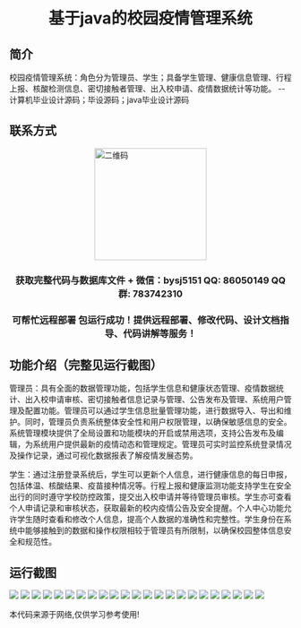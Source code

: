 <p><h1 align="center">基于java的校园疫情管理系统</h1></p>

## 简介
校园疫情管理系统：角色分为管理员、学生；具备学生管理、健康信息管理、行程上报、核酸检测信息、密切接触者管理、出入校申请、疫情数据统计等功能。    --计算机毕业设计源码；毕设源码；java毕业设计源码


## 联系方式
<img src="https://bs-1329754181.cos.ap-shanghai.myqcloud.com/wx.jpg" alt="二维码" style="display: block; margin: 0 auto;" width="200px">
<p><h3 align="center">获取完整代码与数据库文件 + 微信：bysj5151 QQ: 86050149 QQ群: 783742310</h3></p>
<p><h3 align="center">可帮忙远程部署 包运行成功！提供远程部署、修改代码、设计文档指导、代码讲解等服务！</h3></p>

## 功能介绍（完整见运行截图）
管理员：具有全面的数据管理功能，包括学生信息和健康状态管理、疫情数据统计、出入校申请审核、密切接触者信息记录与管理、公告发布及管理、系统用户管理及配置功能。管理员可以通过学生信息批量管理功能，进行数据导入、导出和维护。同时，管理员负责系统整体安全性和用户权限管理，以确保敏感信息的安全。系统管理模块提供了全局设置和功能模块的开启或禁用选项，支持公告发布及编辑，为系统用户提供最新的疫情动态和管理规定。管理员可实时监控系统登录情况及操作记录，通过可视化数据报表了解疫情发展态势。

学生：通过注册登录系统后，学生可以更新个人信息，进行健康信息的每日申报，包括体温、核酸结果、疫苗接种情况等。行程上报和健康监测功能支持学生在安全出行的同时遵守学校防控政策，提交出入校申请并等待管理员审核。学生亦可查看个人申请记录和审核状态，获取最新的校内疫情公告及安全提醒。个人中心功能允许学生随时查看和修改个人信息，提高个人数据的准确性和完整性。学生身份在系统中能够接触到的数据和操作权限相较于管理员有所限制，以确保校园整体信息安全和规范性。


## 运行截图
![](https://bs-1329754181.cos.ap-shanghai.myqcloud.com/ssm/CampusEpidemicManagementSystem/img/001.jpg)
![](https://bs-1329754181.cos.ap-shanghai.myqcloud.com/ssm/CampusEpidemicManagementSystem/img/002.jpg)
![](https://bs-1329754181.cos.ap-shanghai.myqcloud.com/ssm/CampusEpidemicManagementSystem/img/003.jpg)
![](https://bs-1329754181.cos.ap-shanghai.myqcloud.com/ssm/CampusEpidemicManagementSystem/img/004.jpg)
![](https://bs-1329754181.cos.ap-shanghai.myqcloud.com/ssm/CampusEpidemicManagementSystem/img/005.jpg)
![](https://bs-1329754181.cos.ap-shanghai.myqcloud.com/ssm/CampusEpidemicManagementSystem/img/006.jpg)
![](https://bs-1329754181.cos.ap-shanghai.myqcloud.com/ssm/CampusEpidemicManagementSystem/img/007.jpg)
![](https://bs-1329754181.cos.ap-shanghai.myqcloud.com/ssm/CampusEpidemicManagementSystem/img/008.jpg)
![](https://bs-1329754181.cos.ap-shanghai.myqcloud.com/ssm/CampusEpidemicManagementSystem/img/009.jpg)
![](https://bs-1329754181.cos.ap-shanghai.myqcloud.com/ssm/CampusEpidemicManagementSystem/img/010.jpg)
![](https://bs-1329754181.cos.ap-shanghai.myqcloud.com/ssm/CampusEpidemicManagementSystem/img/011.jpg)
![](https://bs-1329754181.cos.ap-shanghai.myqcloud.com/ssm/CampusEpidemicManagementSystem/img/012.jpg)
![](https://bs-1329754181.cos.ap-shanghai.myqcloud.com/ssm/CampusEpidemicManagementSystem/img/013.jpg)
![](https://bs-1329754181.cos.ap-shanghai.myqcloud.com/ssm/CampusEpidemicManagementSystem/img/014.jpg)
![](https://bs-1329754181.cos.ap-shanghai.myqcloud.com/ssm/CampusEpidemicManagementSystem/img/015.jpg)
![](https://bs-1329754181.cos.ap-shanghai.myqcloud.com/ssm/CampusEpidemicManagementSystem/img/016.jpg)
![](https://bs-1329754181.cos.ap-shanghai.myqcloud.com/ssm/CampusEpidemicManagementSystem/img/017.jpg)
![](https://bs-1329754181.cos.ap-shanghai.myqcloud.com/ssm/CampusEpidemicManagementSystem/img/018.jpg)
![](https://bs-1329754181.cos.ap-shanghai.myqcloud.com/ssm/CampusEpidemicManagementSystem/img/019.jpg)
![](https://bs-1329754181.cos.ap-shanghai.myqcloud.com/ssm/CampusEpidemicManagementSystem/img/020.jpg)
![](https://bs-1329754181.cos.ap-shanghai.myqcloud.com/ssm/CampusEpidemicManagementSystem/img/021.jpg)
![](https://bs-1329754181.cos.ap-shanghai.myqcloud.com/ssm/CampusEpidemicManagementSystem/img/022.jpg)
![](https://bs-1329754181.cos.ap-shanghai.myqcloud.com/ssm/CampusEpidemicManagementSystem/img/023.jpg)

<p>本代码来源于网络,仅供学习参考使用!</p>
